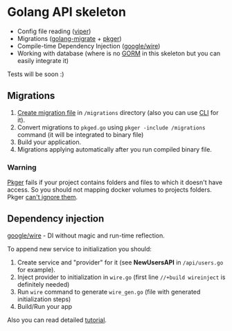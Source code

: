 # Golang API skeleton

* Config file reading ([viper](github.com/spf13/viper))
* Migrations ([golang-migrate](https://github.com/golang-migrate/migrate) + [pkger](https://github.com/markbates/pkger))
* Compile-time Dependency Injection ([google/wire](https://github.com/google/wire))
* Working with database (where is no [GORM](http://gorm.io/index.html) in this skeleton but you can easily integrate it)

Tests will be soon :)

## Migrations

1. [Create migration file](https://github.com/golang-migrate/migrate/blob/master/MIGRATIONS.md) in `/migrations` directory 
(also you can use [CLI](https://github.com/golang-migrate/migrate#cli-usage) for it).
1. Convert migrations to `pkged.go` using  `pkger -include /migrations` command (it will be integrated to binary file)
1. Build your application.
1. Migrations applying automatically after you run compiled binary file.

### Warning

[Pkger](https://github.com/markbates/pkger) fails if your project contains folders and files to which it doesn't have 
access. So you should not mapping docker volumes to projects folders. 
Pkger [can't ignore them](https://github.com/markbates/pkger/pull/108).

## Dependency injection

[google/wire](https://github.com/google/wire) - DI without magic and run-time reflection.

To append new service to initialization you should:

1. Create service and "provider" for it (see **NewUsersAPI** in `/api/users.go` for example).
1. Inject provider to initialization in `wire.go` (first line `//+build wireinject` is definitely needed)
1. Run `wire` command to generate `wire_gen.go` (file with generated initialization steps)
1. Build/Run your app

Also you can read detailed [tutorial](https://github.com/google/wire/blob/master/_tutorial/README.md).